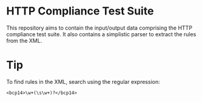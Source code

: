 
HTTP Compliance Test Suite
===========================

This repository aims to contain the input/output data comprising the HTTP compliance test suite. It also contains a simplistic parser to extract the rules from the XML.

# Tip
To find rules in the XML, search using the regular expression:

```regexp
<bcp14>\w+(\s\w+)?</bcp14>
```
